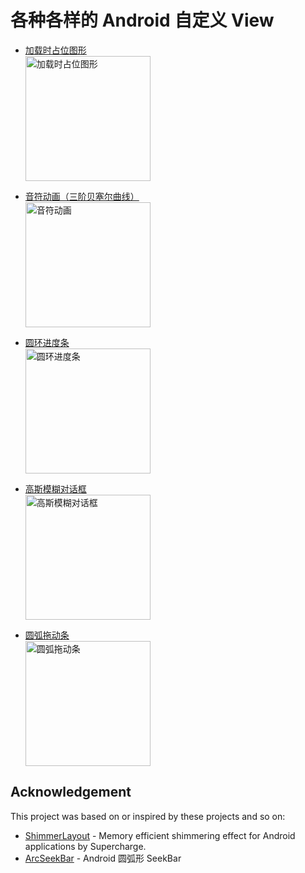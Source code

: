 # 各种各样的 Android 自定义 View

+ [加载时占位图形](https://github.com/cnwutianhao/android-view/tree/main/app/src/main/java/com/tyhoo/android/view/ui/skeleton)
  <br/><img src="https://github.com/cnwutianhao/android-view/assets/13990136/9ab86307-6975-4ee4-9d5b-cb5e7c2413bd" alt="加载时占位图形" width="200" />
  
+ [音符动画（三阶贝塞尔曲线）](https://github.com/cnwutianhao/android-view/tree/main/app/src/main/java/com/tyhoo/android/view/ui/floatnode)
  <br><img src="https://github.com/cnwutianhao/android-view/assets/13990136/86642fbb-294c-43ec-a287-f38c6b1e1234" alt="音符动画" width="200" />

+ [圆环进度条](https://github.com/cnwutianhao/android-view/tree/main/app/src/main/java/com/tyhoo/android/view/ui/progressbar)
  <br/><img src="https://github.com/cnwutianhao/android-view/assets/13990136/83bec275-c379-4700-b6f5-917fcbc6b00f" alt="圆环进度条" width="200" />

+ [高斯模糊对话框](https://github.com/cnwutianhao/android-view/tree/main/app/src/main/java/com/tyhoo/android/view/ui/blurdialog)
  <br/><img src="https://github.com/cnwutianhao/android-view/assets/13990136/4b4a1338-5850-4768-91a6-d43a69a73074" alt="高斯模糊对话框" width="200" />

+ [圆弧拖动条](https://github.com/cnwutianhao/android-view/tree/main/app/src/main/java/com/tyhoo/android/view/ui/seekbar)
  <br/><img src="https://github.com/cnwutianhao/android-view/assets/13990136/7616100a-ad33-4a27-a7a5-8211754b0164" alt="圆弧拖动条" width="200" />

## Acknowledgement

This project was based on or inspired by these projects and so on:
+ [ShimmerLayout](https://github.com/team-supercharge/ShimmerLayout) - Memory efficient shimmering effect for Android applications by Supercharge.
+ [ArcSeekBar](https://github.com/GcsSloop/arc-seekbar) - Android 圆弧形 SeekBar
